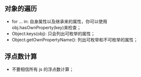 ## 对象的遍历

- for ... in: 自身属性以及继承来的属性，你可以使用 obj.hasOwnProperty(key)来检查；
- Object.keys(obj): 只会列出可枚举的属性；
- Object.getOwnPropertyName(): 列出可枚举和不可枚举的属性；

## 浮点数计算

- 不要相信所有 js 的浮点数计算；
